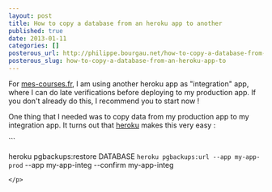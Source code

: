 ```yaml
---
layout: post
title: How to copy a database from an heroku app to another
published: true
date: 2013-01-11
categories: []
posterous_url: http://philippe.bourgau.net/how-to-copy-a-database-from-an-heroku-app-to
posterous_slug: how-to-copy-a-database-from-an-heroku-app-to
---
```

<p>For <a href="http://www.mes-courses.fr">mes-courses.fr</a>, I am using another heroku app as "integration" app, where I can do late verifications before deploying to my production app. If you don't already do this, I recommend you to start now !</p>
<p>One thing that I needed was to copy data from my production app to my integration app. It turns out that <a href="https://devcenter.heroku.com/articles/heroku-postgres-import-export">heroku</a> makes this very easy :</p>
<p>
```



heroku pgbackups:restore DATABASE `heroku pgbackups:url --app my-app-prod` --app my-app-integ --confirm my-app-integ


```
</p>
